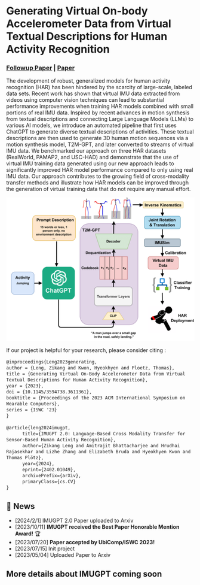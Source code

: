 # Generating Virtual On-body Accelerometer Data from Virtual Textual Descriptions for Human Activity Recognition

### [Followup Paper](https://arxiv.org/abs/2402.01049) | [Paper](https://dl.acm.org/doi/10.1145/3594738.3611361) 

The development of robust, generalized models for human activity recognition (HAR) has been hindered by the scarcity of large-scale, labeled data sets.  Recent work has shown that virtual IMU data extracted from videos using computer vision techniques can lead to substantial  performance improvements when training HAR models combined with small portions of real IMU data. Inspired by recent advances in motion synthesis from textual descriptions and connecting Large Language Models (LLMs) to various AI models, we introduce an automated pipeline that first uses ChatGPT to generate diverse textual descriptions of activities. These textual descriptions are then used to generate 3D human motion sequences via a motion synthesis model, T2M-GPT,  and later converted to streams of virtual IMU data. We benchmarked our approach on three HAR datasets (RealWorld, PAMAP2, and USC-HAD) and demonstrate that the use of virtual IMU training data generated using our new approach leads to significantly improved HAR model performance compared to only using real IMU data. Our approach contributes to the growing field of cross-modality transfer methods and illustrate how HAR models can be improved through the generation of virtual training data that do not require any manual effort.

![Example Image](IMUGPT.png)


If our project is helpful for your research, please consider citing :
``` 
@inproceedings{Leng2023generating,
author = {Leng, Zikang and Kwon, Hyeokhyen and Ploetz, Thomas},
title = {Generating Virtual On-Body Accelerometer Data from Virtual Textual Descriptions for Human Activity Recognition},
year = {2023},
doi = {10.1145/3594738.3611361},
booktitle = {Proceedings of the 2023 ACM International Symposium on Wearable Computers},
series = {ISWC '23}
}

@article{leng2024imugpt,
      title={IMUGPT 2.0: Language-Based Cross Modality Transfer for Sensor-Based Human Activity Recognition}, 
      author={Zikang Leng and Amitrajit Bhattacharjee and Hrudhai Rajasekhar and Lizhe Zhang and Elizabeth Bruda and Hyeokhyen Kwon and Thomas Plötz},
      year={2024},
      eprint={2402.01049},
      archivePrefix={arXiv},
      primaryClass={cs.CV}
}
```

## 🚩 News
- [2024/2/1] IMUGPT 2.0 Paper uploaded to Arxiv
- [2023/10/11] **IMUGPT received the Best Paper Honorable Mention Award!** 🏆
- [2023/07/20] **Paper accepted by UbiComp/ISWC 2023!**
- [2023/07/15] Init project
- [2023/05/04] Uploaded Paper to Arxiv

## More details about IMUGPT coming soon


